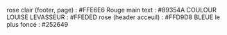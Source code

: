 rose clair (footer, page) : #FFE6E6
Rouge main text : #89354A
COULOUR LOUISE LEVASSEUR : #FFEDED
rose (header acceuil) : #FFD9D8
BLEUE le plus foncé : #252649
